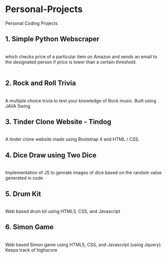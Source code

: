 # Personal-Projects
Personal Coding Projects
<h2> 1. Simple Python Webscraper</h2><br> which checks price of a particular item on Amazon and sends an email to the designated person if price is lower than a certain threshold.<br>
<br>
<h2> 2. Rock and Roll Trivia</h2>
<br> A multiple choice trivia to test your knowledge of Rock music. Built using JAVA Swing
<h2> 3. Tinder Clone Website - Tindog </h2>
<br> A tinder clone website made using Bootstrap 4 and HTML / CSS. <br>
<h2> 4. Dice Draw using Two Dice </h2>
<br> Implementation of JS to genrate images of dice based on the random value generated in code<br>
<h2> 5. Drum Kit </h2>
<br> Web based drum kit using HTML5, CSS, and Javascript<br>
<h2> 6. Simon Game </h2>
<br> Web based Simon game using HTML5, CSS, and Javascript (using Jquery). Keeps track of highscore<br>
